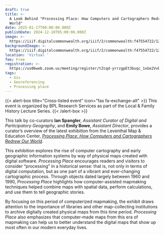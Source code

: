 ```yaml
---
draft: true
title: >-
  A Look Behind "Processing Place: How Computers and Cartographers Redrew our
  World"
date: 2025-01-17T00:00:00.000Z
publishDate: 2024-12-10T05:00:00.000Z
image: >-
  https://iiif.digitalcommonwealth.org/iiif/2/commonwealth:f47554722/121,2400,11859,4174/1450,/0/default.jpg
backgroundImage: >-
  https://iiif.digitalcommonwealth.org/iiif/2/commonwealth:f47554722/121,2400,11859,4174/1450,/0/default.jpg
location: 'Virtual '
fee: Free
registration: >-
  https://us06web.zoom.us/meeting/register/tZcqd-yrrzgpEt3buqc_1xGe2VvbbxR27kzj#/registration
tags:
  - Gis
  - Georeferencing
  - Processing place
---
```


{{\< alert-box title="Cross-listed event" icon="fas fa-exchange-alt" >}} This event is organized by BPL Research Services as part of the Local & Family History Lecture Series. {{\< /alert-box >}}

This talk by co-curators **Ian Spangler**, *Assistant Curator of Digital and Participatory Geography*, and **Emily Bowe**, *Assistant Director*, provides a curator’s overview of the latest exhibition from the Leventhal Map & Education Center, *[Processing Place: How Computers and Cartographers Redrew Our World](https://www.leventhalmap.org/digital-exhibitions/processing-place/)*.

This exhibition explores the rise of computer cartography and early geographic information systems by way of physical maps created with digital software. *Processing Place* encourages readers and visitors to consider “processing” in a historical sense: that is, not only in terms of digital computation, but as one part of a vibrant and ever-changing cartographic process. Through objects dated largely between 1960 and 1990, *Processing Place* highlights how computer-assisted mapmaking techniques helped combine maps with spatial data, perform calculations, and use them to tell geographic stories.

By focusing on this period of computerized mapmaking, the exhibit draws attention to the importance of libraries and other map-collecting institutions to archive digitally created physical maps from this time period. *Processing Place* also emphasizes that computer-made maps from this era of mapmaking can help us to better understand the digital maps that show up most often in our modern everyday lives.

